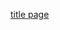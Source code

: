 [title page](https://github.com/Olena-Analyst/Power_BI_mexico_restaurant_analytics/blob/main/Титулка.png)
